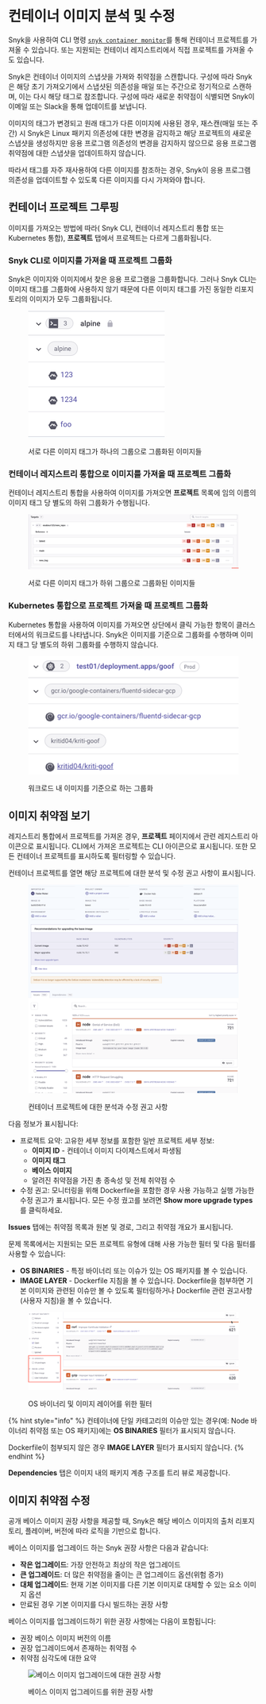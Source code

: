 # 컨테이너 이미지 분석 및 수정

Snyk을 사용하여 CLI 명령 [`snyk container monitor`](../../../snyk-cli/commands/container-monitor.md)를 통해 컨테이너 프로젝트를 가져올 수 있습니다. 또는 지원되는 컨테이너 레지스트리에서 직접 프로젝트를 가져올 수도 있습니다.

Snyk은 컨테이너 이미지의 스냅샷을 가져와 취약점을 스캔합니다. 구성에 따라 Snyk은 해당 초기 가져오기에서 스냅샷된 의존성을 매일 또는 주간으로 정기적으로 스캔하며, 이는 다시 해당 태그로 참조합니다. 구성에 따라 새로운 취약점이 식별되면 Snyk이 이메일 또는 Slack을 통해 업데이트를 보냅니다.

이미지의 태그가 변경되고 원래 태그가 다른 이미지에 사용된 경우, 재스캔(매일 또는 주간) 시 Snyk은 Linux 패키지 의존성에 대한 변경을 감지하고 해당 프로젝트의 새로운 스냅샷을 생성하지만 응용 프로그램 의존성의 변경을 감지하지 않으므로 응용 프로그램 취약점에 대한 스냅샷을 업데이트하지 않습니다.

따라서 태그를 자주 재사용하여 다른 이미지를 참조하는 경우, Snyk이 응용 프로그램 의존성을 업데이트할 수 있도록 다른 이미지를 다시 가져와야 합니다.

## 컨테이너 프로젝트 그루핑

이미지를 가져오는 방법에 따라( Snyk CLI, 컨테이너 레지스트리 통합 또는 Kubernetes 통합), **프로젝트** 탭에서 프로젝트는 다르게 그룹화됩니다.

### Snyk CLI로 이미지를 가져올 때 프로젝트 그룹화

Snyk은 이미지와 이미지에서 찾은 응용 프로그램을 그룹화합니다. 그러나 Snyk CLI는 이미지 태그를 그룹화에 사용하지 않기 때문에 다른 이미지 태그를 가진 동일한 리포지토리의 이미지가 모두 그룹화됩니다.

<figure><img src="../../../.gitbook/assets/image (152) (1).png" alt="서로 다른 이미지 태그가 하나의 그룹으로 그룹화된 이미지들"><figcaption><p>서로 다른 이미지 태그가 하나의 그룹으로 그룹화된 이미지들</p></figcaption></figure>

### 컨테이너 레지스트리 통합으로 이미지를 가져올 때 프로젝트 그룹화

컨테이너 레지스트리 통합을 사용하여 이미지를 가져오면 **프로젝트** 목록에 임의 이름의 이미지 태그 당 별도의 하위 그룹화가 수행됩니다.

<figure><img src="../../../.gitbook/assets/container_images_tags_sub-groups.png" alt="서로 다른 이미지 태그가 하위 그룹으로 그룹화된 이미지들"><figcaption><p>서로 다른 이미지 태그가 하위 그룹으로 그룹화된 이미지들</p></figcaption></figure>

### Kubernetes 통합으로 프로젝트 가져올 때 프로젝트 그룹화

Kubernetes 통합을 사용하여 이미지를 가져오면 상단에서 클릭 가능한 항목이 클러스터에서의 워크로드를 나타냅니다. Snyk은 이미지를 기준으로 그룹화를 수행하며 이미지 태그 당 별도의 하위 그룹화를 수행하지 않습니다.

<figure><img src="../../../.gitbook/assets/Screenshot 2022-08-22 at 19.37.56.png" alt="Kubernetes 통합에서의 이미지 그룹화"><figcaption><p>워크로드 내 이미지를 기준으로 하는 그룹화</p></figcaption></figure>

## 이미지 취약점 보기

레지스트리 통합에서 프로젝트를 가져온 경우, **프로젝트** 페이지에서 관련 레지스트리 아이콘으로 표시됩니다. CLI에서 가져온 프로젝트는 CLI 아이콘으로 표시됩니다. 또한 모든 컨테이너 프로젝트를 표시하도록 필터링할 수 있습니다.

컨테이너 프로젝트를 열면 해당 프로젝트에 대한 분석 및 수정 권고 사항이 표시됩니다.

<figure><img src="../../../.gitbook/assets/image (315) (1) (1).png" alt="컨테이너 프로젝트에 대한 분석과 수정 권고 사항 표시"><figcaption><p>컨테이너 프로젝트에 대한 분석과 수정 권고 사항</p></figcaption></figure>

다음 정보가 표시됩니다:

* 프로젝트 요약: 고유한 세부 정보를 포함한 일반 프로젝트 세부 정보:
  * **이미지 ID** - 컨테이너 이미지 다이제스트에서 파생됨
  * **이미지 태그**
  * **베이스 이미지**
  * 알려진 취약점을 가진 총 종속성 및 전체 취약점 수
* 수정 권고: 모니터링을 위해 Dockerfile을 포함한 경우 사용 가능하고 실행 가능한 수정 권고가 표시됩니다. 모든 수정 궜고를 보려면 **Show more upgrade types**를 클릭하세요.

**Issues** 탭에는 취약점 목록과 원본 및 경로, 그리고 취약점 개요가 표시됩니다.

문제 목록에서는 지원되는 모든 프로젝트 유형에 대해 사용 가능한 필터 및 다음 필터를 사용할 수 있습니다:

* **OS BINARIES** - 특정 바이너리 또는 이슈가 있는 OS 패키지를 볼 수 있습니다.
* **IMAGE LAYER** - Dockerfile 지침을 볼 수 있습니다. Dockerfile을 첨부하면 기본 이미지와 관련된 이슈만 볼 수 있도록 필터링하거나 Dockerfile 관련 권고사항(사용자 지침)을 볼 수 있습니다.

<figure><img src="../../../.gitbook/assets/container_project_page_os_image_layer_filter.png" alt="바이너리 및 이미지 필터링을 위한 필터"><figcaption><p>OS 바이너리 및 이미지 레이어를 위한 필터</p></figcaption></figure>

{% hint style="info" %}
컨테이너에 단일 카테고리의 이슈만 있는 경우(예: Node 바이너리 취약점 또는 OS 패키지)에는 **OS BINARIES** 필터가 표시되지 않습니다.

Dockerfile이 첨부되지 않은 경우 **IMAGE LAYER** 필터가 표시되지 않습니다.
{% endhint %}

**Dependencies** 탭은 이미지 내의 패키지 계층 구조를 트리 뷰로 제공합니다.

## 이미지 취약점 수정

공개 베이스 이미지 권장 사항을 제공할 때, Snyk은 해당 베이스 이미지의 출처 리포지토리, 플레이버, 버전에 따라 로직을 기반으로 합니다.

베이스 이미지를 업그레이드 하는 Snyk 권장 사항은 다음과 같습니다:

* **작은 업그레이드**: 가장 안전하고 최상의 작은 업그레이드
* **큰 업그레이드**: 더 많은 취약점을 줄이는 큰 업그레이드 옵션(위험 증가)
* **대체 업그레이드**: 현재 기본 이미지를 다른 기본 이미지로 대체할 수 있는 요소 이미지 옵션
* 만료된 경우 기본 이미지를 다시 빌드하는 권장 사항

베이스 이미지를 업그레이드하기 위한 권장 사항에는 다음이 포함됩니다:

* 권장 베이스 이미지 버전의 이름
* 권장 업그레이드에서 존재하는 취약점 수
* 취약점 심각도에 대한 요약

<figure><img src="https://docs.snyk.io/~gitbook/image?url=https%3A%2F%2F2533899886-files.gitbook.io%2F%7E%2Ffiles%2Fv0%2Fb%2Fgitbook-x-prod.appspot.com%2Fo%2Fspaces%252F-MdwVZ6HOZriajCf5nXH%252Fuploads%252Fgit-blob-5491a397a3cfeccad739249c574d9100e5c2bcbb%252Fimage%2520%28115%29%2520%281%29%2520%282%29%2520%281%29%2520%281%29%2520%281%29%2520%281%29%2520%281%29%2520%281%29%2520%281%29%2520%281%29%2520%281%29%2520%281%29%2520%281%29%2520%281%29%2520%281%29%2520%281%29%2520%281%29%2520%281%29%2520%281%29%2520%281%29%2520%281%29%2520%281%29%2520%281%29%2520%281%29%2520%281%29%2520%281%29%2520%281%29%2520%281%29%2520%281%29%2520%281%29%2520%281%29%2520%281%29%2520%281%29%2520%281%29%2520%281%29%2520%281%29%2520%281%29%2520%281%29%2520%281%29.png%3Falt%3Dmedia&#x26;width=768&#x26;dpr=4&#x26;quality=100&#x26;sign=d0a26868&#x26;sv=2" alt="베이스 이미지 업그레이드에 대한 권장 사항"><figcaption><p>베이스 이미지 업그레이드를 위한 권장 사항</p></figcaption></figure>
